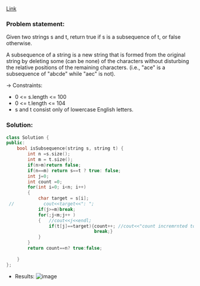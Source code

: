 [Link](https://leetcode.com/problems/is-subsequence/)

### Problem statement: 
Given two strings s and t, return true if s is a subsequence of t, or false otherwise.

A subsequence of a string is a new string that is formed from the original string by deleting some (can be none) of the characters without disturbing the relative positions of the remaining characters. (i.e., "ace" is a subsequence of "abcde" while "aec" is not).

 -> Constraints:

- 0 <= s.length <= 100
- 0 <= t.length <= 104
- s and t consist only of lowercase English letters.


### Solution: 

```cpp
class Solution {
public:
    bool isSubsequence(string s, string t) {
        int n =s.size();
        int m = t.size();
        if(n>m)return false;
        if(n==m) return s==t ? true: false;
        int j=0;
        int count =0;
        for(int i=0; i<n; i++)
        {
            char target = s[i];
 //           cout<<target<<": ";
            if(j>=m)break;
            for(;j<m;j++ )
            {   //cout<<j<<endl;
                if(t[j]==target){count++; //cout<<"count incremrnted to " <<count<<"for "<<t[j]<<endl;  j++;
                                 break;}
            }
        }
        return count==n? true:false;
        
    }
};
```

- Results: 
![image](https://user-images.githubusercontent.com/64036955/174514388-55eda3c1-0330-4941-a19d-c5a6acda220e.png)
